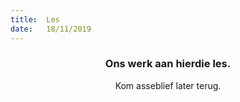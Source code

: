 ```yaml
---
title:  Les
date:   18/11/2019
---
```


### <center>Ons werk aan hierdie les.</center>
<center>Kom asseblief later terug.</center>